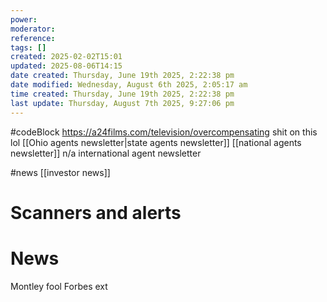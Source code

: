 ```yaml
---
power: 
moderator: 
reference: 
tags: []
created: 2025-02-02T15:01
updated: 2025-08-06T14:15
date created: Thursday, June 19th 2025, 2:22:38 pm
date modified: Wednesday, August 6th 2025, 2:05:17 am
time created: Thursday, June 19th 2025, 2:22:38 pm
last update: Thursday, August 7th 2025, 9:27:06 pm
---
```

#codeBlock 
https://a24films.com/television/overcompensating shit on this lol
[[Ohio agents newsletter|state agents newsletter]]
[[national agents newsletter]]
n/a international agent newsletter

#news 
[[investor news]]

# Scanners and alerts
# News
Montley fool
Forbes
ext